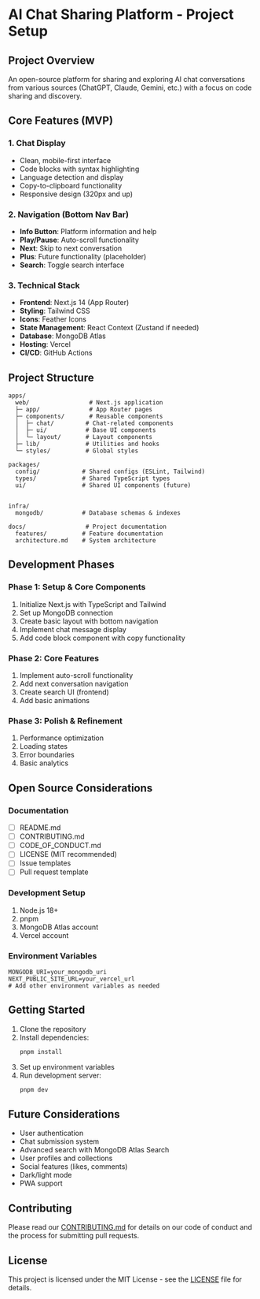 # AI Chat Sharing Platform - Project Setup

## Project Overview
An open-source platform for sharing and exploring AI chat conversations from various sources (ChatGPT, Claude, Gemini, etc.) with a focus on code sharing and discovery.

## Core Features (MVP)

### 1. Chat Display
- Clean, mobile-first interface
- Code blocks with syntax highlighting
- Language detection and display
- Copy-to-clipboard functionality
- Responsive design (320px and up)

### 2. Navigation (Bottom Nav Bar)
- **Info Button**: Platform information and help
- **Play/Pause**: Auto-scroll functionality
- **Next**: Skip to next conversation
- **Plus**: Future functionality (placeholder)
- **Search**: Toggle search interface

### 3. Technical Stack
- **Frontend**: Next.js 14 (App Router)
- **Styling**: Tailwind CSS
- **Icons**: Feather Icons
- **State Management**: React Context (Zustand if needed)
- **Database**: MongoDB Atlas
- **Hosting**: Vercel
- **CI/CD**: GitHub Actions

## Project Structure
```
apps/
  web/                 # Next.js application
  ├─ app/              # App Router pages
  ├─ components/       # Reusable components
  │  ├─ chat/         # Chat-related components
  │  ├─ ui/           # Base UI components
  │  └─ layout/       # Layout components
  ├─ lib/             # Utilities and hooks
  └─ styles/          # Global styles

packages/
  config/            # Shared configs (ESLint, Tailwind)
  types/             # Shared TypeScript types
  ui/                # Shared UI components (future)


infra/
  mongodb/           # Database schemas & indexes

docs/                 # Project documentation
  features/          # Feature documentation
  architecture.md    # System architecture
```

## Development Phases

### Phase 1: Setup & Core Components
1. Initialize Next.js with TypeScript and Tailwind
2. Set up MongoDB connection
3. Create basic layout with bottom navigation
4. Implement chat message display
5. Add code block component with copy functionality

### Phase 2: Core Features
1. Implement auto-scroll functionality
2. Add next conversation navigation
3. Create search UI (frontend)
4. Add basic animations

### Phase 3: Polish & Refinement
1. Performance optimization
2. Loading states
3. Error boundaries
4. Basic analytics

## Open Source Considerations

### Documentation
- [ ] README.md
- [ ] CONTRIBUTING.md
- [ ] CODE_OF_CONDUCT.md
- [ ] LICENSE (MIT recommended)
- [ ] Issue templates
- [ ] Pull request template

### Development Setup
1. Node.js 18+
2. pnpm
3. MongoDB Atlas account
4. Vercel account

### Environment Variables
```
MONGODB_URI=your_mongodb_uri
NEXT_PUBLIC_SITE_URL=your_vercel_url
# Add other environment variables as needed
```

## Getting Started

1. Clone the repository
2. Install dependencies:
   ```bash
   pnpm install
   ```
3. Set up environment variables
4. Run development server:
   ```bash
   pnpm dev
   ```

## Future Considerations
- User authentication
- Chat submission system
- Advanced search with MongoDB Atlas Search
- User profiles and collections
- Social features (likes, comments)
- Dark/light mode
- PWA support

## Contributing
Please read our [CONTRIBUTING.md](CONTRIBUTING.md) for details on our code of conduct and the process for submitting pull requests.

## License
This project is licensed under the MIT License - see the [LICENSE](LICENSE) file for details.
